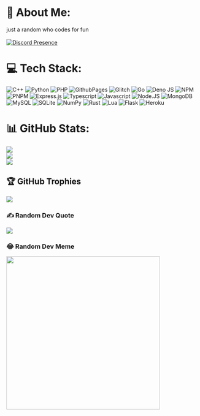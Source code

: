 # 💫 About Me:
just a random who codes for fun<br><br>[![Discord Presence](https://lanyard.cnrad.dev/api/933396935182778388)](https://discord.com/users/933396935182778388)

# 💻 Tech Stack:
![C++](https://img.shields.io/badge/c++-%2300599C.svg?style=for-the-badge&logo=c%2B%2B&logoColor=white) ![Python](https://img.shields.io/badge/python-3670A0?style=for-the-badge&logo=python&logoColor=ffdd54) ![PHP](https://img.shields.io/badge/php-%23777BB4.svg?style=for-the-badge&logo=php&logoColor=white) ![GithubPages](https://img.shields.io/badge/github%20pages-121013?style=for-the-badge&logo=github&logoColor=white) ![Glitch](https://img.shields.io/badge/glitch-%233333FF.svg?style=for-the-badge&logo=glitch&logoColor=white) ![Go](https://img.shields.io/badge/go-%2300ADD8.svg?style=for-the-badge&logo=go&logoColor=white) ![Deno JS](https://img.shields.io/badge/deno%20js-000000?style=for-the-badge&logo=deno&logoColor=white) ![NPM](https://img.shields.io/badge/NPM-%23CB3837.svg?style=for-the-badge&logo=npm&logoColor=white) ![PNPM](https://img.shields.io/badge/pnpm-%234a4a4a.svg?style=for-the-badge&logo=pnpm&logoColor=f69220) ![Express.js](https://img.shields.io/badge/express.js-%23404d59.svg?style=for-the-badge&logo=express&logoColor=%2361DAFB) ![Typescript](https://img.shields.io/badge/TypeScript-007ACC?style=for-the-badge&logo=typescript&logoColor=white) ![Javascript](https://img.shields.io/badge/JavaScript-F7DF1E?style=for-the-badge&logo=javascript&logoColor=black) ![Node.JS](https://img.shields.io/badge/Node.js-43853D?style=for-the-badge&logo=node.js&logoColor=white) ![MongoDB](https://img.shields.io/badge/MongoDB-%234ea94b.svg?style=for-the-badge&logo=mongodb&logoColor=white) ![MySQL](https://img.shields.io/badge/mysql-%2300000f.svg?style=for-the-badge&logo=mysql&logoColor=white)
![SQLite](https://img.shields.io/badge/sqlite-%2307405e.svg?style=for-the-badge&logo=sqlite&logoColor=white) ![NumPy](https://img.shields.io/badge/numpy-%23013243.svg?style=for-the-badge&logo=numpy&logoColor=white) ![Rust](https://img.shields.io/badge/Rust-000000?style=for-the-badge&logo=rust&logoColor=ff8c00) ![Lua](https://img.shields.io/badge/Lua-2C2D72?style=for-the-badge&logo=lua&logoColor=white) ![Flask](https://img.shields.io/badge/Flask-000000?style=for-the-badge&logo=flask&logoColor=white) ![Heroku](https://img.shields.io/badge/Heroku-430098?style=for-the-badge&logo=heroku&logoColor=white) 
# 📊 GitHub Stats:
![](https://github-readme-stats.vercel.app/api?username=p-xe&theme=dracula&hide_border=false&include_all_commits=true&count_private=true)<br/>
![](https://github-readme-streak-stats.herokuapp.com/?user=p-xe&theme=dracula&hide_border=false)<br/>
![](https://github-readme-stats.vercel.app/api/top-langs/?username=p-xe&theme=dracula&hide_border=false&include_all_commits=true&count_private=true&layout=compact)

## 🏆 GitHub Trophies
![](https://github-profile-trophy.vercel.app/?username=p-xe&theme=radical&no-frame=false&no-bg=false&margin-w=4)

### ✍️ Random Dev Quote
![](https://quotes-github-readme.vercel.app/api?type=vetical&theme=radical)


### 😂 Random Dev Meme
<img src='https://media.discordapp.net/attachments/955229317854539840/1300981062742179920/IMG_1741.webp?ex=6722d088&is=67217f08&hm=d58c2f1c9d5a1d91ea8d912a8a781129679965f26cc8b137f470664b747c6112&' style="height: 400px;"/>

<!-- Proudly created with GPRM ( https://gprm.itsvg.in ) -->
